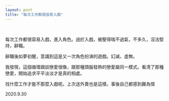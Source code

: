 ```yaml
---
layout: post
title: "每次工作都很容易入戲"
---
```


  
&nbsp;
&nbsp;

每次工作都很容易入戲，進入角色。過於入戲，被壓得喘不過氣，不多久，沒法堅持，辭職。

辭職後如夢初醒，意識到這是又一次角色扮演的遊戲。幻滅，虛無。

我發現，這個循環跟談戀愛很像，跟那種頭腦發熱的戀愛屬同一模式。看清了那種戀愛，開始追求平平淡淡才是真的相處。

找什麼工作才能不那麼入戲呢。上次送外賣也是這樣。事後自己都感到難為情



2020.9.30


